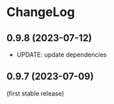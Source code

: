 
ChangeLog
=========

0.9.8 (2023-07-12)
------------------

- UPDATE: update dependencies

0.9.7 (2023-07-09)
------------------

(first stable release)

